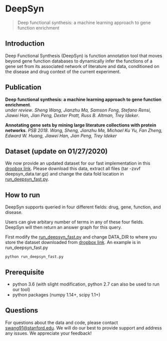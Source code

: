 # DeepSyn
> Deep functional synthesis: a machine learning approach to gene function enrichment

## Introduction
Deep Functional Synthesis (DeepSyn) is function annotation tool that moves beyond gene function databases to dynamically infer the functions of a gene set from its associated network of literature and data, conditioned on the disease and drug context of the current experiment.

## Publication

**Deep functional synthesis: a machine learning approach to gene function enrichment**.  
*under review*.
*Sheng Wang, Jianzhu Ma, Samson Fong, Stefano Rensi, Jiawei Han, Jian Peng, Dexter Pratt, Russ B. Altman, Trey Ideker*.

**Annotating gene sets by mining large literature collections with protein networks**.
*PSB 2018*.
*Wang, Sheng, Jianzhu Ma, Michael Ku Yu, Fan Zheng, Edward W. Huang, Jiawei Han, Jian Peng, Trey Ideker*

## Dataset (update on 01/27/2020)
We now provide an updated dataset for our fast implementation in this [dropbox link](https://www.dropbox.com/s/ubkh36hqe8qqki0/deepsyn_data.tar.gz?dl=0).
Please download this data, extract all files (tar -zxvf deepsyn_data.tar.gz) and change the data fold location in [run_deepsyn_fast.py](https://github.com/wangshenguiuc/DeepSyn/blob/master/run_deepsyn_fast.py).

## How to run
DeepSyn supports queried in four different fields: drug, gene, function, and disease.

Users can give arbitary number of terms in any of these four fields.
DeepSyn will then return an answer graph for this query.

First modify the [run_deepsyn_fast.py](https://github.com/wangshenguiuc/DeepSyn/blob/master/run_deepsyn_fast.py) and change DATA_DIR to where you store the dataset downloaded from [dropbox link](https://www.dropbox.com/s/ubkh36hqe8qqki0/deepsyn_data.tar.gz?dl=0).
An example is in run_deepsyn_fast.py
```
python run_deepsyn_fast.py
```

## Prerequisite
* python 3.6 (with slight modification, python 2.7 can also be used to run our tool)
* python packages (numpy 1.14+, scipy 1.1+)

## Questions
For questions about the data and code, please contact swang91@stanford.edu. We will do our best to provide support and address any issues. We appreciate your feedback!
